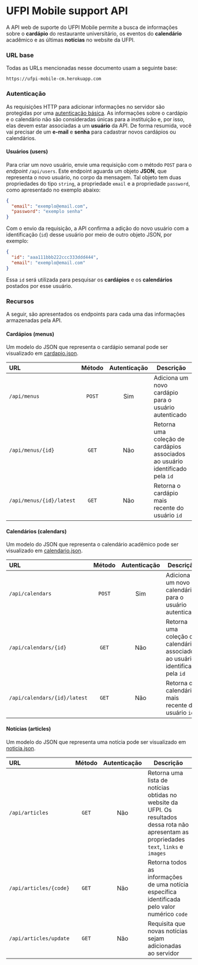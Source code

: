 # UFPI Mobile support API

A API web de suporte do UFPI Mobile permite a busca de informações sobre o **cardápio** do restaurante universitário, os eventos do **calendário** acadêmico e as últimas **notícias** no website da UFPI.

### URL base

Todas as URLs mencionadas nesse documento usam a seguinte base:

    https://ufpi-mobile-cm.herokuapp.com

### Autenticação

As requisições HTTP para adicionar informações no servidor são protegidas por uma [autenticação básica](https://en.wikipedia.org/wiki/Basic_access_authentication). As informações sobre o cardápio e o calendário não são consideradas únicas para a instituição e, por isso, elas devem estar associadas a um **usuário** da API. De forma resumida, você vai precisar de um **e-mail** e **senha** para cadastrar novos cardápios ou calendários.

#### Usuários (users)

Para criar um novo usuário, envie uma requisição com o método `POST` para o *endpoint* `/api/users`. Este endpoint aguarda um objeto **JSON**, que representa o novo usuário, no corpo da mensagem. Tal objeto tem duas propriedades do tipo `string`, a propriedade `email` e a propriedade `password`, como apresentado no exemplo abaixo:

```json
{
  "email": "exemplo@email.com",
  "password": "exemplo senha"
}
```

Com o envio da requisição, a API confirma a adição do novo usuário com a identificação (`id`) desse usuário por meio de outro objeto JSON, por exemplo:

```json
{
  "id": "aaa111bbb222ccc333ddd444",
  "email": "exemplo@email.com"
}
```

Essa `id` será utilizada para pesquisar os **cardápios** e os **calendários** postados por esse usuário.

### Recursos

A seguir, são apresentados os endpoints para cada uma das informações armazenadas pela API.

#### Cardápios (menus)

Um modelo do JSON que representa o cardápio semanal pode ser visualizado em [cardapio.json](examples/cardapio.json).

| URL | Método | Autenticação | Descrição |
| :- | :-: | :-: | - |
| `/api/menus` | `POST` | Sim | Adiciona um novo cardápio para o usuário autenticado
| `/api/menus/{id}` | `GET` | Não | Retorna uma coleção de cardápios associados ao usuário identificado pela `id`
| `/api/menus/{id}/latest` | `GET` | Não | Retorna o cardápio mais recente do usuário `id`

#### Calendários (calendars)

Um modelo do JSON que representa o calendário acadêmico pode ser visualizado em [calendario.json](examples/calendario.json).

| URL | Método | Autenticação | Descrição |
| :- | :-: | :-: | - |
| `/api/calendars` | `POST` | Sim | Adiciona um novo calendário para o usuário autenticado
| `/api/calendars/{id}` | `GET` | Não | Retorna uma coleção de calendários associados ao usuário identificado pela `id`
| `/api/calendars/{id}/latest` | `GET` | Não | Retorna o calendário mais recente do usuário `id`

#### Notícias (articles)

Um modelo do JSON que representa uma notícia pode ser visualizado em [noticia.json](examples/noticia.json).

| URL | Método | Autenticação | Descrição |
| :- | :-: | :-: | - |
| `/api/articles` | `GET` | Não | Retorna uma lista de notícias obtidas no website da UFPI. Os resultados dessa rota não apresentam as propriedades `text`, `links` e `images`
| `/api/articles/{code}` | `GET` | Não | Retorna todos as informações de uma notícia específica identificada pelo valor numérico `code`
| `/api/articles/update` | `GET` | Não | Requisita que novas notícias sejam adicionadas ao servidor
